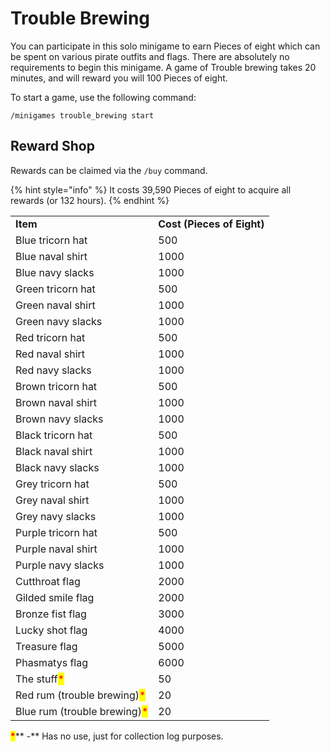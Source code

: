 # Trouble Brewing

You can participate in this solo minigame to earn Pieces of eight which can be spent on various pirate outfits and flags. There are absolutely no requirements to begin this minigame. A game of Trouble brewing takes 20 minutes, and will reward you will 100 Pieces of eight.

To start a game, use the following command:

`/minigames trouble_brewing start`

## Reward Shop

Rewards can be claimed via the `/buy` command.

{% hint style="info" %}
It costs 39,590 Pieces of eight to acquire all rewards (or 132 hours).
{% endhint %}

|                                                              |                            |
| ------------------------------------------------------------ | -------------------------- |
| **Item**                                                     | **Cost (Pieces of Eight)** |
| Blue tricorn hat                                             | 500                        |
| Blue naval shirt                                             | 1000                       |
| Blue navy slacks                                             | 1000                       |
| Green tricorn hat                                            | 500                        |
| Green naval shirt                                            | 1000                       |
| Green navy slacks                                            | 1000                       |
| Red tricorn hat                                              | 500                        |
| Red naval shirt                                              | 1000                       |
| Red navy slacks                                              | 1000                       |
| Brown tricorn hat                                            | 500                        |
| Brown naval shirt                                            | 1000                       |
| Brown navy slacks                                            | 1000                       |
| Black tricorn hat                                            | 500                        |
| Black naval shirt                                            | 1000                       |
| Black navy slacks                                            | 1000                       |
| Grey tricorn hat                                             | 500                        |
| Grey naval shirt                                             | 1000                       |
| Grey navy slacks                                             | 1000                       |
| Purple tricorn hat                                           | 500                        |
| Purple naval shirt                                           | 1000                       |
| Purple navy slacks                                           | 1000                       |
| Cutthroat flag                                               | 2000                       |
| Gilded smile flag                                            | 2000                       |
| Bronze fist flag                                             | 3000                       |
| Lucky shot flag                                              | 4000                       |
| Treasure flag                                                | 5000                       |
| Phasmatys flag                                               | 6000                       |
| The stuff<mark style="color:red;">\*</mark>                  | 50                         |
| Red rum (trouble brewing)<mark style="color:red;">\*</mark>  | 20                         |
| Blue rum (trouble brewing)<mark style="color:red;">\*</mark> | 20                         |

<mark style="color:red;">**\***</mark>** -** Has no use, just for collection log purposes.
